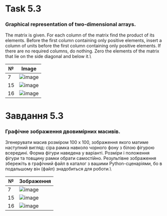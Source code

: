 # Task 5.3
### Graphical representation of two-dimensional arrays.
The matrix is given. For each column of the matrix find the product of its elements.
Before the first column containing only positive elements, insert a column
of units before the first column containing only positive elements. If there are no required columns, do nothing. Zero
the elements of the matrix that lie on the side diagonal and below it.\


| №  | Image  |
|---|---|
| 7  | ![image](https://github.com/MaksymAndreiev/PythonScientificResearchCourse/assets/29687267/16b5fa54-1dd4-4aca-939f-bec927fc5060) |
|  15 |  ![image](https://github.com/MaksymAndreiev/PythonScientificResearchCourse/assets/29687267/3574081f-f1b0-4a79-9b55-9f8964a7f578) |
|  16 | ![image](https://github.com/MaksymAndreiev/PythonScientificResearchCourse/assets/29687267/071729da-d74d-4de8-9339-eb5456eee9b9) |

# Завдання 5.3
### Графічне зображення двовимірних масивів.
Згенерувати масив розміром 100 х 100, зображення якого
матиме наступний вигляд: сіра рамка навколо чорного фону з білою фігурою
всередині. Форма фігури наведена у варіанті. Розміри і положення фігури та
товщину рамки обрати самостійно. Результівне зображення збережіть в
графічний файл в каталог з вашими Python-сценаріями, бо в подальшому він
(файл) знадобиться для роботи.\

| №  | Зображення  |
|---|---|
| 7  | ![image](https://github.com/MaksymAndreiev/PythonScientificResearchCourse/assets/29687267/16b5fa54-1dd4-4aca-939f-bec927fc5060) |
|  15 |  ![image](https://github.com/MaksymAndreiev/PythonScientificResearchCourse/assets/29687267/3574081f-f1b0-4a79-9b55-9f8964a7f578) |
|  16 | ![image](https://github.com/MaksymAndreiev/PythonScientificResearchCourse/assets/29687267/071729da-d74d-4de8-9339-eb5456eee9b9) |
